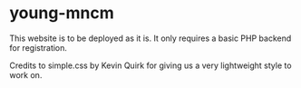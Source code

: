 # young-mncm

This website is to be deployed as it is. It only requires a basic PHP backend for registration. 

Credits to simple.css by Kevin Quirk for giving us a very lightweight style to work on.
